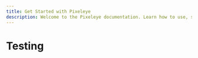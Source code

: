 ```yaml
---
title: Get Started with Pixeleye
description: Welcome to the Pixeleye documentation. Learn how to use, setup, and benefit from Pixeleye
---
```


# Testing
